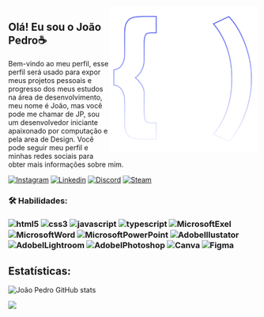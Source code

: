 <img src="logo.svg" width="300px" min-width="300px" max-width="300px" align="right" alt="Logo">

<h2> Olá! Eu sou o João Pedro☕</h2>
<p>Bem-vindo ao meu perfil, esse perfil será usado para expor meus projetos pessoais e progresso dos meus estudos na área de desenvolvimento, meu nome é João, mas você pode me chamar de JP, sou um desenvolvedor iniciante apaixonado por computação e pela area de Design. Você pode seguir meu perfil e minhas redes sociais para obter mais informações sobre mim.

[![Instagram](https://img.shields.io/badge/Instagram-E4405F?style=for-the-badge&logo=instagram&logoColor=white)](https://www.instagram.com/jotape.correia/)
[![Linkedin](https://img.shields.io/badge/LinkedIn-0077B5?style=for-the-badge&logo=linkedin&logoColor=white)](https://www.instagram.com/jotape.correia/)
[![Discord](https://img.shields.io/badge/Discord-7289DA?style=for-the-badge&logo=discord&logoColor=white)](https://discord.gg/dBVvhwB288)
[![Steam](https://img.shields.io/badge/Steam-000000?style=for-the-badge&logo=steam&logoColor=white)](https://steamcommunity.com/id/jotapecorreia/)
 </p>

<h3> 🛠 Habilidades:
<div style="display: inline_block"><br/>
<img align="center" alt="html5" src="https://img.shields.io/badge/HTML5-E34F26?style=for-the-badge&logo=html5&logoColor=white" />
<img align="center" alt="css3" src="https://img.shields.io/badge/CSS-239120?&style=for-the-badge&logo=css3&logoColor=white" />
<img align="center" alt="javascript" src="https://img.shields.io/badge/JavaScript-F7DF1E?style=for-the-badge&logo=javascript&logoColor=black" />
<img align="center" alt="typescript" src="https://img.shields.io/badge/TypeScript-007ACC?style=for-the-badge&logo=typescript&logoColor=white" />

<img align="center" alt="MicrosoftExel" src="https://img.shields.io/badge/Microsoft_Excel-217346?style=for-the-badge&logo=microsoft-excel&logoColor=white" />
<img align="center" alt="MicrosoftWord" src="https://img.shields.io/badge/Microsoft_Word-2B579A?style=for-the-badge&logo=microsoft-word&logoColor=white" />
<img align="center" alt="MicrosoftPowerPoint" src="https://img.shields.io/badge/Microsoft_PowerPoint-B7472A?style=for-the-badge&logo=microsoft-powerpoint&logoColor=white" />
<img align="center" alt="AdobeIllustator" src="https://img.shields.io/badge/Adobe%20Illustrator-FF9A00?style=for-the-badge&logo=adobe%20illustrator&logoColor=white" />
<img align="center" alt="AdobeILightroom" src="https://img.shields.io/badge/Adobe%20Lightroom-31A8FF?style=for-the-badge&logo=Adobe%20Lightroom&logoColor=white" />
<img align="center" alt="AdobeIPhotoshop" src="https://img.shields.io/badge/Adobe%20Photoshop-31A8FF?style=for-the-badge&logo=Adobe%20Photoshop&logoColor=black" />
<img align="center" alt="Canva" src="https://img.shields.io/badge/Canva-%2300C4CC.svg?&style=for-the-badge&logo=Canva&logoColor=white" />
<img align="center" alt="Figma" src="https://img.shields.io/badge/Figma-F24E1E?style=for-the-badge&logo=figma&logoColor=white" />
</h3>

<h2> Estatísticas:</h2>

![João Pedro GitHub stats](https://github-readme-stats.vercel.app/api?username=JoaoPedroCorreiaC&show_icons=true&theme=dark)

![](https://github-readme-stats.vercel.app/api/top-langs/?username=JoaoPedroCorreiaC&theme=blue-green)
